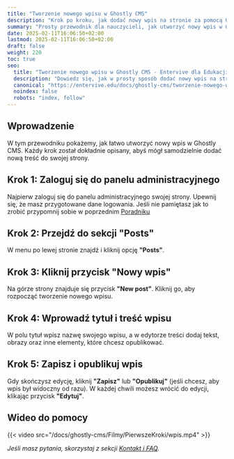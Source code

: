 ```yaml
---
title: "Tworzenie nowego wpisu w Ghostly CMS"
description: "Krok po kroku, jak dodać nowy wpis na stronie za pomocą Ghostly CMS."
summary: "Prosty przewodnik dla nauczycieli, jak utworzyć nowy wpis w Ghostly CMS."
date: 2025-02-11T16:06:50+02:00
lastmod: 2025-02-11T16:06:50+02:00
draft: false
weight: 220
toc: true
seo:
  title: "Tworzenie nowego wpisu w Ghostly CMS - Entervive dla Edukacji"
  description: "Dowiedz się, jak w prosty sposób dodać nowy wpis na stronie za pomocą Ghostly CMS."
  canonical: "https://entervive.edu/docs/ghostly-cms/tworzenie-nowego-wpisu-w-ghostly-cms/"
  noindex: false
  robots: "index, follow"
---
```


## Wprowadzenie

W tym przewodniku pokażemy, jak łatwo utworzyć nowy wpis w Ghostly CMS. Każdy krok został dokładnie opisany, abyś mógł samodzielnie dodać nową treść do swojej strony.

## Krok 1: Zaloguj się do panelu administracyjnego

Najpierw zaloguj się do panelu administracyjnego swojej strony. Upewnij się, że masz przygotowane dane logowania. Jeśli nie pamiętasz jak to zrobić przypomnij sobie w poprzednim [Poradniku](/docs/ghostly-cms/pierwsze-kroki-z-ghostly-cms/#krok-1-logowanie-do-panelu-administracyjnego)

## Krok 2: Przejdź do sekcji "Posts"

W menu po lewej stronie znajdź i kliknij opcję **"Posts"**.

## Krok 3: Kliknij przycisk "Nowy wpis"

Na górze strony znajduje się przycisk **"New post"**. Kliknij go, aby rozpocząć tworzenie nowego wpisu.

## Krok 4: Wprowadź tytuł i treść wpisu

W polu tytuł wpisz nazwę swojego wpisu, a w edytorze treści dodaj tekst, obrazy oraz inne elementy, które chcesz opublikować.

## Krok 5: Zapisz i opublikuj wpis

Gdy skończysz edycję, kliknij **"Zapisz"** lub **"Opublikuj"** (jeśli chcesz, aby wpis był widoczny od razu). W każdej chwili możesz wrócić do edycji, klikając przycisk **"Edytuj"**.

## Wideo do pomocy

{{< video src="/docs/ghostly-cms/Filmy/PierwszeKroki/wpis.mp4" >}}

_Jeśli masz pytania, skorzystaj z sekcji [Kontakt i FAQ](/docs/informacje-ogólne/kontakt-i-faq/)._
